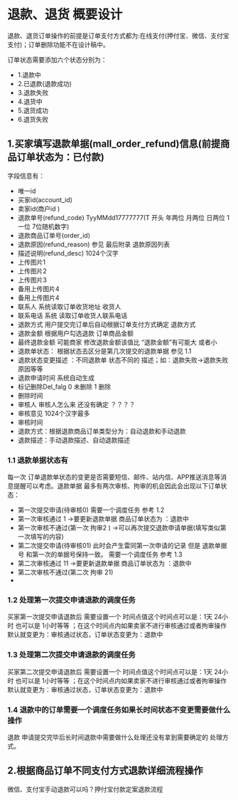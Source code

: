 # 退款、退货 概要设计
退款、退货订单操作的前提是订单支付方式都为:在线支付(押付宝、微信、支付宝支付)；订单删除功能不在设计稿中。

订单状态需要添加六个状态分别为：

- 1.退款中
- 2.已退款(退款成功)
- 3.退款失败
- 4.退货中
- 5.退货成功
- 6.退货失败

## 1.买家填写退款单据(mall_order_refund)信息(前提商品订单状态为：已付款)
字段信息有：

- 唯一id
- 买家id(account_id)
- 卖家id(商户id )
- 退款单号(refund_code)  TyyMMdd17777777(T 开头 年两位  月两位  日两位 1 一位  7位随机数字)
- 退款商品订单号(order_id)
- 退款原因(refund_reason) 参见 最后附录 退款原因列表
- 描述说明(refund_desc) 1024个汉字
- 上传图片1 
- 上传图片2
- 上传图片3
- 备用上传图片4
- 备用上传图片4
- 联系人 系统读取订单收货地址 收货人
- 联系电话 系统 读取订单收货人联系电话
- 退款方式 用户提交完订单后自动根据订单支付方式确定 退款方式
- 退款金额 根据用户勾选退款 订单商品金额
- 最终退款金额  可能商家 修改退款金额该值比 “退款金额”有可能大 或者小 
- 退款单状态：   根据状态去区分是第几次提交的退款单据 参见 1.1 
- 退款状态变更描述 ：不同退款单 状态不同的 描述；如：退款失败->退款失败原因等等
- 退款申请时间 系统自动生成
- 标记删除Del_falg   0 未删除  1  删除
- 删除时间
- 审核人   审核人怎么来 还没有确定 ？？？？
- 审核意见 1024个汉字最多
- 审核时间 
- 退款方式：根据退款商品订单类型分为：自动退款和手动退款
- 退款描述：手动退款描述、自动退款描述


### 1.1 退款单据状态有
每一次 订单退款单状态的变更是否需要短信、邮件、站内信、APP推送消息等消息提醒可以考虑。退款单据 最多有两次审核、拘审的机会因此会出现以下订单状态：

- 第一次提交申请(待审核0)  需要一个调度任务 参考 1.2 
- 第一次审核通过 1  ->要更新退款单据 商品订单状态为 ：退款中
- 第一次审核不通过(第一次 拘审2 )  ->可以再次提交退款申请单据(填写类似第一次填写的内容)
- 第二次提交申请(待审核01) 此时会产生雷同第一次申请的记录 但是 退款单据号 和第一次的单据号保持一致。 需要一个调度任务 参考 1.3 
- 第二次审核通过 11  ->要更新退款单据 商品订单状态为 ：退款中
- 第二次审核不通过(第二次 拘审 21)
- 

### 1.2 处理第一次提交申请退款的调度任务
买家第一次提交申请退款后 需要设置一个 时间点值这个时间点可以是：1天 24小时 也可以是 1小时等等 ；在这个时间点内如果卖家不进行审核通过或者拘审操作默认就变更为：审核通过状态，订单状态变更为：退款中

### 1.3 处理第二次提交申请退款的调度任务
买家第二次提交申请退款后 需要设置一个 时间点值这个时间点可以是：1天 24小时 也可以是 1小时等等 ；在这个时间点内如果卖家不进行审核通过或者拘审操作默认就变更为：审核通过状态，订单状态变更为：退款中


### 1.4 退款中的订单需要一个调度任务如果长时间状态不变更需要做什么操作
退款 申请提交完毕后长时间退款中需要做什么处理还没有拿到需要确定的 处理方式。    

## 2.根据商品订单不同支付方式退款详细流程操作
微信、支付宝手动退款可以吗？押付宝付款定案退款流程

  


